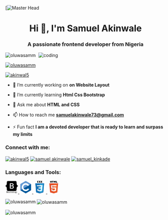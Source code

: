 [![Master Head](https://1.bp.blogspot.com/-7A4WynwLsMw/XbBpCXG8fHI/AAAAAAAAMt4/uOa1bpLskYgrwGbllhSu2SDj_Mig8SXJQCLcBGAsYHQ/s1600/2000_600px.gif)
<h1 align="center">Hi 👋, I'm Samuel Akinwale</h1>
<h3 align="center">A passionate frontend developer from Nigeria</h3>
<img align="right" alt="coding" width="400" src="https://camo.githubusercontent.com/5ddf73ad3a205111cf8c686f687fc216c2946a75005718c8da5b837ad9de78c9/68747470733a2f2f7468756d62732e6766796361742e636f6d2f4576696c4e657874446576696c666973682d736d616c6c2e676966">

<p align="left"> <img src="https://komarev.com/ghpvc/?username=oluwasamm&label=Profile%20views&color=0e75b6&style=flat" alt="oluwasamm" /> </p>

<p align="left"> <a href="https://github.com/ryo-ma/github-profile-trophy"><img src="https://github-profile-trophy.vercel.app/?username=oluwasamm" alt="oluwasamm" /></a> </p>

<p align="left"> <a href="https://twitter.com/akinwal5" target="blank"><img src="https://img.shields.io/twitter/follow/akinwal5?logo=twitter&style=for-the-badge" alt="akinwal5" /></a> </p>

- 🔭 I’m currently working on **on Website Layout**

- 🌱 I’m currently learning **Html Css Bootstrap**

- 💬 Ask me about **HTML and CSS**

- 📫 How to reach me **samuelakinwale73@gmail.com**

- ⚡ Fun fact **I am a devoted developer that is ready to learn and surpass my limits**

<h3 align="left">Connect with me:</h3>
<p align="left">
<a href="https://twitter.com/akinwal5" target="blank"><img align="center" src="https://raw.githubusercontent.com/rahuldkjain/github-profile-readme-generator/master/src/images/icons/Social/twitter.svg" alt="akinwal5" height="30" width="40" /></a>
<a href="https://fb.com/samuel akinwale" target="blank"><img align="center" src="https://raw.githubusercontent.com/rahuldkjain/github-profile-readme-generator/master/src/images/icons/Social/facebook.svg" alt="samuel akinwale" height="30" width="40" /></a>
<a href="https://instagram.com/samuel_kinkade" target="blank"><img align="center" src="https://raw.githubusercontent.com/rahuldkjain/github-profile-readme-generator/master/src/images/icons/Social/instagram.svg" alt="samuel_kinkade" height="30" width="40" /></a>
</p>

<h3 align="left">Languages and Tools:</h3>
<p align="left"> <a href="https://getbootstrap.com" target="_blank" rel="noreferrer"> <img src="https://raw.githubusercontent.com/devicons/devicon/master/icons/bootstrap/bootstrap-plain-wordmark.svg" alt="bootstrap" width="40" height="40"/> </a> <a href="https://www.cprogramming.com/" target="_blank" rel="noreferrer"> <img src="https://raw.githubusercontent.com/devicons/devicon/master/icons/c/c-original.svg" alt="c" width="40" height="40"/> </a> <a href="https://www.w3schools.com/css/" target="_blank" rel="noreferrer"> <img src="https://raw.githubusercontent.com/devicons/devicon/master/icons/css3/css3-original-wordmark.svg" alt="css3" width="40" height="40"/> </a> <a href="https://www.w3.org/html/" target="_blank" rel="noreferrer"> <img src="https://raw.githubusercontent.com/devicons/devicon/master/icons/html5/html5-original-wordmark.svg" alt="html5" width="40" height="40"/> </a> </p>

<p><img align="left" src="https://github-readme-stats.vercel.app/api/top-langs?username=oluwasamm&show_icons=true&locale=en&layout=compact" alt="oluwasamm" /></p>

<p>&nbsp;<img align="center" src="https://github-readme-stats.vercel.app/api?username=oluwasamm&show_icons=true&locale=en" alt="oluwasamm" /></p>

<p><img align="center" src="https://github-readme-streak-stats.herokuapp.com/?user=oluwasamm&" alt="oluwasamm" /></p>
